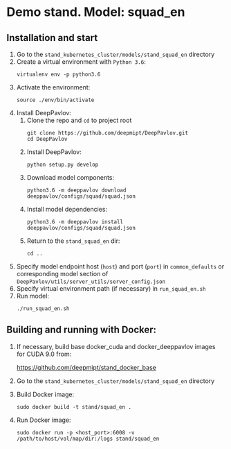 # Demo stand. Model: squad_en

## Installation and start
1. Go to the `stand_kubernetes_cluster/models/stand_squad_en` directory
2. Create a virtual environment with `Python 3.6`:
    ```
    virtualenv env -p python3.6
    ```
3. Activate the environment:
    ```
    source ./env/bin/activate
    ```
4. Install DeepPavlov:
    1. Clone the repo and `cd` to project root
        ```
        git clone https://github.com/deepmipt/DeepPavlov.git
        cd DeepPavlov
        ```
    2. Install DeepPavlov:
        ```
        python setup.py develop
        ```
    3. Download model components:
        ```
        python3.6 -m deeppavlov download deeppavlov/configs/squad/squad.json
        ```
    4. Install model dependencies:
        ```
        python3.6 -m deeppavlov install deeppavlov/configs/squad/squad.json
        ```
    5. Return to the `stand_squad_en` dir:
        ```
        cd ..
        ```
5. Specify model endpoint host (`host`) and port (`port`) in `common_defaults` or corresponding model section of `DeepPavlov/utils/server_utils/server_config.json`
6. Specify virtual environment path (if necessary) in `run_squad_en.sh`
7. Run model:
    ```
    ./run_squad_en.sh
    ```

## Building and running with Docker:
1. If necessary, build base docker_cuda and docker_deeppavlov images for CUDA 9.0 from:

   https://github.com/deepmipt/stand_docker_base
  
2. Go to the `stand_kubernetes_cluster/models/stand_squad_en` directory

3. Build Docker image:
   ```
   sudo docker build -t stand/squad_en .
   ```
4. Run Docker image:
   ```
   sudo docker run -p <host_port>:6008 -v /path/to/host/vol/map/dir:/logs stand/squad_en
   ```